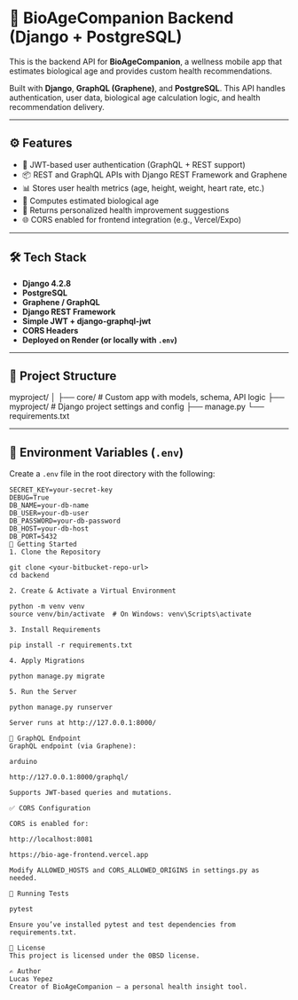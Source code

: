# 🧬 BioAgeCompanion Backend (Django + PostgreSQL)

This is the backend API for **BioAgeCompanion**, a wellness mobile app that estimates biological age and provides custom health recommendations.

Built with **Django**, **GraphQL (Graphene)**, and **PostgreSQL**. This API handles authentication, user data, biological age calculation logic, and health recommendation delivery.

---

## ⚙️ Features

- 🔐 JWT-based user authentication (GraphQL + REST support)
- 📦 REST and GraphQL APIs with Django REST Framework and Graphene
- 📊 Stores user health metrics (age, height, weight, heart rate, etc.)
- 🧠 Computes estimated biological age
- 🧾 Returns personalized health improvement suggestions
- 🌐 CORS enabled for frontend integration (e.g., Vercel/Expo)

---

## 🛠️ Tech Stack

- **Django 4.2.8**
- **PostgreSQL**
- **Graphene / GraphQL**
- **Django REST Framework**
- **Simple JWT + django-graphql-jwt**
- **CORS Headers**
- **Deployed on Render (or locally with `.env`)**

---

## 📁 Project Structure

myproject/
│
├── core/ # Custom app with models, schema, API logic
├── myproject/ # Django project settings and config
├── manage.py
└── requirements.txt


---

## 🔐 Environment Variables (`.env`)

Create a `.env` file in the root directory with the following:

```env
SECRET_KEY=your-secret-key
DEBUG=True
DB_NAME=your-db-name
DB_USER=your-db-user
DB_PASSWORD=your-db-password
DB_HOST=your-db-host
DB_PORT=5432
🚀 Getting Started
1. Clone the Repository

git clone <your-bitbucket-repo-url>
cd backend

2. Create & Activate a Virtual Environment

python -m venv venv
source venv/bin/activate  # On Windows: venv\Scripts\activate

3. Install Requirements

pip install -r requirements.txt

4. Apply Migrations

python manage.py migrate

5. Run the Server

python manage.py runserver

Server runs at http://127.0.0.1:8000/

🔧 GraphQL Endpoint
GraphQL endpoint (via Graphene):

arduino

http://127.0.0.1:8000/graphql/

Supports JWT-based queries and mutations.

✅ CORS Configuration

CORS is enabled for:

http://localhost:8081

https://bio-age-frontend.vercel.app

Modify ALLOWED_HOSTS and CORS_ALLOWED_ORIGINS in settings.py as needed.

🧪 Running Tests

pytest

Ensure you’ve installed pytest and test dependencies from requirements.txt.

📄 License
This project is licensed under the 0BSD license.

✍️ Author
Lucas Yepez
Creator of BioAgeCompanion — a personal health insight tool.
